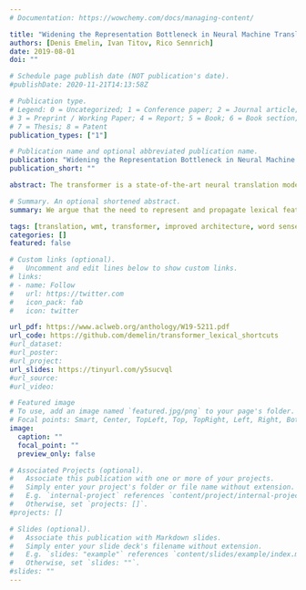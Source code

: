 ```yaml
---
# Documentation: https://wowchemy.com/docs/managing-content/

title: "Widening the Representation Bottleneck in Neural Machine Translation with Lexical Shortcuts"
authors: [Denis Emelin, Ivan Titov, Rico Sennrich]
date: 2019-08-01
doi: ""

# Schedule page publish date (NOT publication's date).
#publishDate: 2020-11-21T14:13:58Z

# Publication type.
# Legend: 0 = Uncategorized; 1 = Conference paper; 2 = Journal article;
# 3 = Preprint / Working Paper; 4 = Report; 5 = Book; 6 = Book section;
# 7 = Thesis; 8 = Patent
publication_types: ["1"]

# Publication name and optional abbreviated publication name.
publication: "Widening the Representation Bottleneck in Neural Machine Translation with Lexical Shortcuts"
publication_short: ""

abstract: The transformer is a state-of-the-art neural translation model that uses attention to iteratively refine lexical representations with information drawn from the surrounding context. Lexical features are fed into the first layer and propagated through a deep network of hidden layers. We argue that the need to represent and propagate lexical features in each layer limits the model’s capacity for learning and representing other information relevant to the task. To alleviate this bottleneck, we introduce gated shortcut connections between the embedding layer and each subsequent layer within the encoder and decoder. This enables the model to access relevant lexical content dynamically, without expending limited resources on storing it within intermediate states. We show that the proposed modification yields consistent improvements over a baseline transformer on standard WMT translation tasks in 5 translation directions (0.9 BLEU on average) and reduces the amount of lexical information passed along the hidden layers. We furthermore evaluate different ways to integrate lexical connections into the transformer architecture and present ablation experiments exploring the effect of proposed shortcuts on model behavior.

# Summary. An optional shortened abstract.
summary: We argue that the need to represent and propagate lexical features in each layer limits the transformer’s capacity for learning and representing contextual information. To alleviate this bottleneck, we introduce gated shortcut connections between the embedding layer and each subsequent layer within the encoder and decoder, which enables the model to access relevant lexical content dynamically, without expending limited resources on storing it within intermediate states.

tags: [translation, wmt, transformer, improved architecture, word sense disambiguation]
categories: []
featured: false

# Custom links (optional).
#   Uncomment and edit lines below to show custom links.
# links:
# - name: Follow
#   url: https://twitter.com
#   icon_pack: fab
#   icon: twitter

url_pdf: https://www.aclweb.org/anthology/W19-5211.pdf
url_code: https://github.com/demelin/transformer_lexical_shortcuts
#url_dataset:
#url_poster:
#url_project:
url_slides: https://tinyurl.com/y5sucvql
#url_source:
#url_video:

# Featured image
# To use, add an image named `featured.jpg/png` to your page's folder. 
# Focal points: Smart, Center, TopLeft, Top, TopRight, Left, Right, BottomLeft, Bottom, BottomRight.
image:
  caption: ""
  focal_point: ""
  preview_only: false

# Associated Projects (optional).
#   Associate this publication with one or more of your projects.
#   Simply enter your project's folder or file name without extension.
#   E.g. `internal-project` references `content/project/internal-project/index.md`.
#   Otherwise, set `projects: []`.
#projects: []

# Slides (optional).
#   Associate this publication with Markdown slides.
#   Simply enter your slide deck's filename without extension.
#   E.g. `slides: "example"` references `content/slides/example/index.md`.
#   Otherwise, set `slides: ""`.
#slides: ""
---
```

